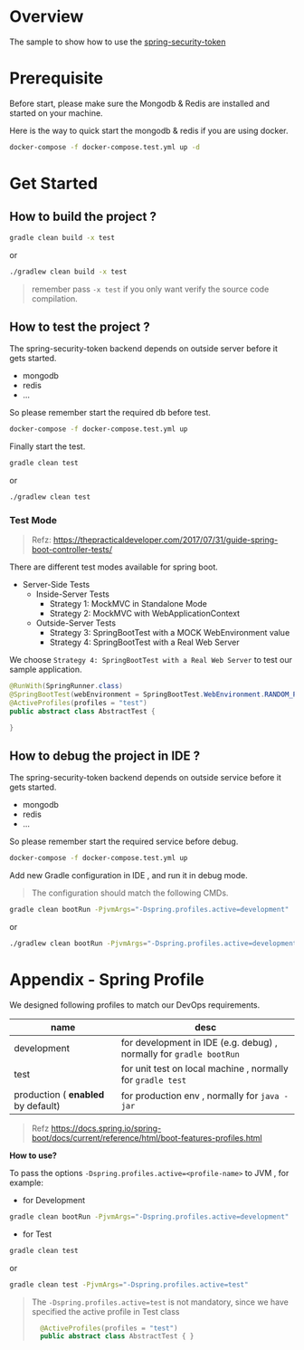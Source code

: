 # Overview

The sample to show how to use the [spring-security-token](https://github.com/melthaw/spring-security-token)


# Prerequisite

Before start, please make sure the Mongodb & Redis are installed and started on your machine.

Here is the way to quick start the mongodb & redis if you are using docker.

```sh
docker-compose -f docker-compose.test.yml up -d
```

# Get Started


## How to build the project ?

```sh
gradle clean build -x test
```

or 

```sh
./gradlew clean build -x test
```

> remember pass `-x test` if you only want verify the source code compilation.

## How to test the project ?

The spring-security-token backend depends on outside server before it gets started.

* mongodb
* redis
* ...

So please remember start the required db before test.

```sh
docker-compose -f docker-compose.test.yml up
```

Finally start the test.

```sh
gradle clean test
```

or 

```sh
./gradlew clean test
```

### Test Mode

> Refz: https://thepracticaldeveloper.com/2017/07/31/guide-spring-boot-controller-tests/

There are different test modes available for spring boot.

* Server-Side Tests
    * Inside-Server Tests
        * Strategy 1: MockMVC in Standalone Mode
        * Strategy 2: MockMVC with WebApplicationContext
    * Outside-Server Tests
        * Strategy 3: SpringBootTest with a MOCK WebEnvironment value
        * Strategy 4: SpringBootTest with a Real Web Server

We choose `Strategy 4: SpringBootTest with a Real Web Server` to test our sample application.

```java
@RunWith(SpringRunner.class)
@SpringBootTest(webEnvironment = SpringBootTest.WebEnvironment.RANDOM_PORT)
@ActiveProfiles(profiles = "test")
public abstract class AbstractTest {

}
```

## How to debug the project in IDE ?

The spring-security-token backend depends on outside service before it gets started.

* mongodb
* redis
* ...

So please remember start the required service before debug.

```sh
docker-compose -f docker-compose.test.yml up
```

Add new Gradle configuration in IDE , and run it in debug mode.

> The configuration should match the following CMDs.

```sh
gradle clean bootRun -PjvmArgs="-Dspring.profiles.active=development"
```

or
 
```sh
./gradlew clean bootRun -PjvmArgs="-Dspring.profiles.active=development"
```

# Appendix - Spring Profile

We designed following profiles to match our DevOps requirements.

name | desc
---|---
development | for development in IDE (e.g. debug) , normally for `gradle bootRun`
test | for unit test on local machine , normally for `gradle test`
production ( **enabled** by default) | for production env , normally for `java -jar`

> Refz
> https://docs.spring.io/spring-boot/docs/current/reference/html/boot-features-profiles.html

**How to use?**

To pass the options `-Dspring.profiles.active=<profile-name>` to JVM , for example:

* for Development

```sh
gradle clean bootRun -PjvmArgs="-Dspring.profiles.active=development"
```


* for Test

```sh
gradle clean test 
```

or

```sh
gradle clean test -PjvmArgs="-Dspring.profiles.active=test" 
```

> The `-Dspring.profiles.active=test` is not mandatory, since we have specified the active profile in Test class
>
> ```java
>   @ActiveProfiles(profiles = "test")
>   public abstract class AbstractTest { }
> ```



